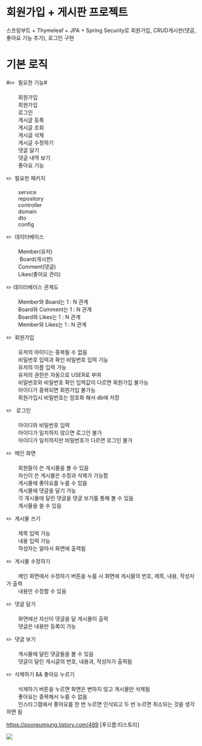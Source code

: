 # 회원가입 + 게시판 프로젝트
스프링부트 + Thymeleaf + JPA + Spring Security로 회원가입, CRUD게시판(댓글, 좋아요 기능 추가), 로그인 구현

# 기본 로직
#✏️  필요한 기능#

  &nbsp;&nbsp;&nbsp;&nbsp;&nbsp;&nbsp;&nbsp;&nbsp;회원가입<br/>
  &nbsp;&nbsp;&nbsp;&nbsp;&nbsp;&nbsp;&nbsp;&nbsp;회원가입<br/>
  &nbsp;&nbsp;&nbsp;&nbsp;&nbsp;&nbsp;&nbsp;&nbsp;로그인<br/>
  &nbsp;&nbsp;&nbsp;&nbsp;&nbsp;&nbsp;&nbsp;&nbsp;게시글 등록<br/>
  &nbsp;&nbsp;&nbsp;&nbsp;&nbsp;&nbsp;&nbsp;&nbsp;게시글 조회<br/>
  &nbsp;&nbsp;&nbsp;&nbsp;&nbsp;&nbsp;&nbsp;&nbsp;게시글 삭제<br/>
  &nbsp;&nbsp;&nbsp;&nbsp;&nbsp;&nbsp;&nbsp;&nbsp;게시글 수정하기<br/>
  &nbsp;&nbsp;&nbsp;&nbsp;&nbsp;&nbsp;&nbsp;&nbsp;댓글 달기<br/>
  &nbsp;&nbsp;&nbsp;&nbsp;&nbsp;&nbsp;&nbsp;&nbsp;댓글 내역 보기<br/>
  &nbsp;&nbsp;&nbsp;&nbsp;&nbsp;&nbsp;&nbsp;&nbsp;좋아요 기능<br/>

✏️  필요한 패키지

  &nbsp;&nbsp;&nbsp;&nbsp;&nbsp;&nbsp;&nbsp;&nbsp;service <br/>
  &nbsp;&nbsp;&nbsp;&nbsp;&nbsp;&nbsp;&nbsp;&nbsp;repository<br/> 
  &nbsp;&nbsp;&nbsp;&nbsp;&nbsp;&nbsp;&nbsp;&nbsp;controller<br/> 
  &nbsp;&nbsp;&nbsp;&nbsp;&nbsp;&nbsp;&nbsp;&nbsp;domain<br/> 
  &nbsp;&nbsp;&nbsp;&nbsp;&nbsp;&nbsp;&nbsp;&nbsp;dto<br/> 
  &nbsp;&nbsp;&nbsp;&nbsp;&nbsp;&nbsp;&nbsp;&nbsp;config<br/> 

✏️  데이터베이스

  &nbsp;&nbsp;&nbsp;&nbsp;&nbsp;&nbsp;&nbsp;&nbsp;Member(유저)<br/>
  &nbsp;&nbsp;&nbsp;&nbsp;&nbsp;&nbsp;&nbsp;&nbsp; Board(게시판)<br/>
  &nbsp;&nbsp;&nbsp;&nbsp;&nbsp;&nbsp;&nbsp;&nbsp;Comment(댓글)<br/>
  &nbsp;&nbsp;&nbsp;&nbsp;&nbsp;&nbsp;&nbsp;&nbsp;Likes(좋아요 관리)<br/>

✏️ 데이터베이스 관계도

  &nbsp;&nbsp;&nbsp;&nbsp;&nbsp;&nbsp;&nbsp;&nbsp;Member와 Board는 1 : N 관계<br/>
  &nbsp;&nbsp;&nbsp;&nbsp;&nbsp;&nbsp;&nbsp;&nbsp;Board와 Comment는 1 : N 관계<br/>
  &nbsp;&nbsp;&nbsp;&nbsp;&nbsp;&nbsp;&nbsp;&nbsp;Board와 Likes는 1 : N 관계<br/>
  &nbsp;&nbsp;&nbsp;&nbsp;&nbsp;&nbsp;&nbsp;&nbsp;Member와 Likes는 1 : N 관계<br/>

✏️  회원가입

  &nbsp;&nbsp;&nbsp;&nbsp;&nbsp;&nbsp;&nbsp;&nbsp;유저의 아이디는 중복될 수 없음<br/>
  &nbsp;&nbsp;&nbsp;&nbsp;&nbsp;&nbsp;&nbsp;&nbsp;비밀번호 입력과 확인 비밀번호 입력 기능<br/>
  &nbsp;&nbsp;&nbsp;&nbsp;&nbsp;&nbsp;&nbsp;&nbsp;유저의 이름 입력 가능<br/>
  &nbsp;&nbsp;&nbsp;&nbsp;&nbsp;&nbsp;&nbsp;&nbsp;유저의 권한은 자동으로 USER로 부여<br/>
  &nbsp;&nbsp;&nbsp;&nbsp;&nbsp;&nbsp;&nbsp;&nbsp;비밀번호와 비밀번호 확인 입력값이 다르면 회원가입 불가능<br/>
  &nbsp;&nbsp;&nbsp;&nbsp;&nbsp;&nbsp;&nbsp;&nbsp;아이디가 중복되면 회원가입 불가능<br/>
  &nbsp;&nbsp;&nbsp;&nbsp;&nbsp;&nbsp;&nbsp;&nbsp;회원가입시 비밀번호는 암호화 해서 db에 저장<br/>

✏️   로그인
  
  &nbsp;&nbsp;&nbsp;&nbsp;&nbsp;&nbsp;&nbsp;&nbsp;아이디와 비밀번호 입력<br/>
  &nbsp;&nbsp;&nbsp;&nbsp;&nbsp;&nbsp;&nbsp;&nbsp;아이디가 일치하지 않으면 로그인 불가<br/>
  &nbsp;&nbsp;&nbsp;&nbsp;&nbsp;&nbsp;&nbsp;&nbsp;아이디가 일치하지만 비밀번호가 다르면 로그인 불가<br/>

✏️  메인 화면

  &nbsp;&nbsp;&nbsp;&nbsp;&nbsp;&nbsp;&nbsp;&nbsp;회원들이 쓴 게시물을 볼 수 있음<br/>
  &nbsp;&nbsp;&nbsp;&nbsp;&nbsp;&nbsp;&nbsp;&nbsp;자신이 쓴 게시물은 수정과 삭제가 가능함<br/>
  &nbsp;&nbsp;&nbsp;&nbsp;&nbsp;&nbsp;&nbsp;&nbsp;게시물에 좋아요를 누를 수 있음<br/>
  &nbsp;&nbsp;&nbsp;&nbsp;&nbsp;&nbsp;&nbsp;&nbsp;게시물에 댓글을 달기 가능<br/>
  &nbsp;&nbsp;&nbsp;&nbsp;&nbsp;&nbsp;&nbsp;&nbsp;각 게시물에 달린 댓글을 댓글 보기를 통해 볼 수 있음<br/>
  &nbsp;&nbsp;&nbsp;&nbsp;&nbsp;&nbsp;&nbsp;&nbsp;게시물을 쓸 수 있음<br/>

✏️  게시물 쓰기

  &nbsp;&nbsp;&nbsp;&nbsp;&nbsp;&nbsp;&nbsp;&nbsp;제목 입력 가능<br/>
  &nbsp;&nbsp;&nbsp;&nbsp;&nbsp;&nbsp;&nbsp;&nbsp;내용 입력 가능<br/>
  &nbsp;&nbsp;&nbsp;&nbsp;&nbsp;&nbsp;&nbsp;&nbsp;작성자는 알아서 화면에 출력됨<br/>
  
✏️  게시물 수정하기

  &nbsp;&nbsp;&nbsp;&nbsp;&nbsp;&nbsp;&nbsp;&nbsp;메인 화면에서 수정하기 버튼을 누를 시 화면에 게시물의 번호, 제목, 내용, 작성자가 출력<br/>
  &nbsp;&nbsp;&nbsp;&nbsp;&nbsp;&nbsp;&nbsp;&nbsp;내용만 수정할 수 있음<br/>

✏️  댓글 달기

  &nbsp;&nbsp;&nbsp;&nbsp;&nbsp;&nbsp;&nbsp;&nbsp;화면에선 자신이 댓글을 달 게시물이 출력<br/>
  &nbsp;&nbsp;&nbsp;&nbsp;&nbsp;&nbsp;&nbsp;&nbsp;댓글은 내용만 등록이 가능<br/>

✏️  댓글 보기

  &nbsp;&nbsp;&nbsp;&nbsp;&nbsp;&nbsp;&nbsp;&nbsp;게시물에 달린 댓글들을 볼 수 있음<br/>
  &nbsp;&nbsp;&nbsp;&nbsp;&nbsp;&nbsp;&nbsp;&nbsp;댓글이 달린 게시글의 번호, 내용과, 작성자가 출력됨<br/>

✏️  삭제하기 && 좋아요 누르기

  &nbsp;&nbsp;&nbsp;&nbsp;&nbsp;&nbsp;&nbsp;&nbsp;삭제하기 버튼을 누르면 화면은 변하지 않고 게시물만 삭제됨<br/>
  &nbsp;&nbsp;&nbsp;&nbsp;&nbsp;&nbsp;&nbsp;&nbsp;좋아요는 중복해서 누를 수 없음<br/>
  &nbsp;&nbsp;&nbsp;&nbsp;&nbsp;&nbsp;&nbsp;&nbsp;인스타그램에서 좋아요를 한 번 누르면 인식되고 두 번 누르면 취소되는 것을 생각하면 됨<br/>
  
  https://pooreumjung.tistory.com/489 [푸으름:티스토리]

  <img src="file:///Users/pooreum/Desktop/image/db.png" width="가로 사이즈" height="세로 사이즈">
